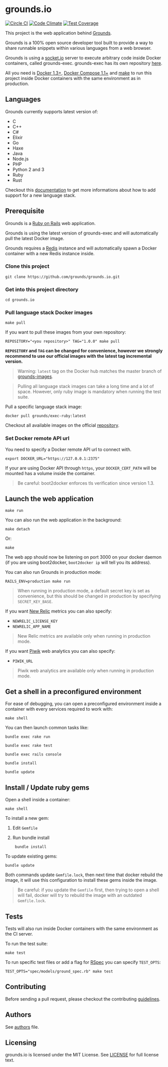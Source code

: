 # grounds.io
[![Circle CI](https://circleci.com/gh/grounds/grounds.io/tree/master.svg?style=svg)](https://circleci.com/gh/grounds/grounds.io/tree/master)
[![Code Climate](https://codeclimate.com/github/grounds/grounds.io/badges/gpa.svg)](https://codeclimate.com/github/grounds/grounds.io)
[![Test Coverage](https://codeclimate.com/github/grounds/grounds.io/badges/coverage.svg)](https://codeclimate.com/github/grounds/grounds.io)

This project is the web application behind [Grounds](http://beta.42grounds.io).

Grounds is a 100% open source developer tool built to provide a way to share
runnable snippets within various languages from a web browser.

Grounds is using a [socket.io](http://socket.io/) server to execute arbitrary
code inside Docker containers, called grounds-exec. grounds-exec has its own
repository [here](https://github.com/grounds/grounds-exec).

All you need is [Docker 1.3+](https://docker.com/),
[Docker Compose 1.1+](http://docs.docker.com/compose/)
and [make](http://www.gnu.org/software/make/) to run this project inside Docker
containers with the same environment as in production.

## Languages

Grounds currently supports latest version of:

* C
* C++
* C#
* Elixir
* Go
* Haxe
* Java
* Node.js
* PHP
* Python 2 and 3
* Ruby
* Rust

Checkout this [documentation](/docs/NEW_LANGUAGE.md) to get more informations
about how to add support for a new language stack.

## Prerequisite

Grounds is a [Ruby on Rails](http://rubyonrails.org/) web application.

Grounds is using the latest version of grounds-exec and will automatically
pull the latest Docker image.

Grounds requires a [Redis](http://redis.io/) instance and will automatically
spawn a Docker container with a new Redis instance inside.

### Clone this project

    git clone https://github.com/grounds/grounds.io.git

### Get into this project directory

    cd grounds.io

### Pull language stack Docker images

    make pull

If you want to pull these images from your own repository:

    REPOSITORY="<you repository>" TAG="1.0.0" make pull

**`REPOSITORY` and `TAG` can be changed for convenience, however we strongly
recommend to use our official images with the latest tag incremental version.**

> Warning: `latest` tag on the Docker hub matches the master branch of
[grounds-images](http://github.com/grounds/grounds-images).

>Pulling all language stack images can take a long time and a lot of space.
However, only ruby image is mandatory when running the test suite.

Pull a specific language stack image:

    docker pull grounds/exec-ruby:latest

Checkout all available images on the official
[repository](https://registry.hub.docker.com/repos/grounds/).

### Set Docker remote API url

You need to specify a Docker remote API url to connect with.

    export DOCKER_URL="https://127.0.0.1:2375"

If your are using Docker API through `https`, your `DOCKER_CERT_PATH` will be
mounted has a volume inside the container.

>Be careful: boot2docker enforces tls verification since version 1.3.

## Launch the web application

    make run

You can also run the web application in the background:

    make detach

Or:

    make

The web app should now be listening on port 3000 on your docker daemon (if you
are  using boot2docker, `boot2docker ip` will tell you its address).

You can also run Grounds in production mode:

    RAILS_ENV=production make run

>When running in production mode, a default secret key is set as convenience,
but this should be changed in production by specifying `SECRET_KEY_BASE`.

If you want [New Relic](http://newrelic.com/) metrics you can also specify:

* `NEWRELIC_LICENSE_KEY`
* `NEWRELIC_APP_NAME`

>New Relic metrics are available only when running in production mode.

If you want [Piwik](http://piwik.org/) web analytics you can also specify:

* `PIWIK_URL`

>Piwik web analytics are available only when running in production mode.

## Get a shell in a preconfigured environment

For ease of debugging, you can open a preconfigured environment
inside a container with every services required to work with:

    make shell

You can then launch common tasks like:

    bundle exec rake run

    bundle exec rake test

    bundle exec rails console

    bundle install

    bundle update

## Install / Update ruby gems

Open a shell inside a container:

    make shell

To install a new gem:

1. Edit `Gemfile`

2. Run bundle install

        bundle install

To update existing gems:

    bundle update

Both commands update `Gemfile.lock`, then next time that docker rebuild
the image, it will use this configuration to install these gems inside the
image.

>Be careful: if you update the `Gemfile` first, then trying to open a shell
will fail, docker will try to rebuild the image with an outdated
`Gemfile.lock`.

## Tests

Tests will also run inside Docker containers with the same environment
as the CI server.

To run the test suite:

    make test

To run specific test files or add a flag for [RSpec](http://rspec.info/) you can
specify `TEST_OPTS`:

    TEST_OPTS="spec/models/ground_spec.rb" make test

## Contributing

Before sending a pull request, please checkout the contributing
[guidelines](/docs/CONTRIBUTING.md).

## Authors

See [authors](/docs/AUTHORS.md) file.

## Licensing

grounds.io is licensed under the MIT License. See [LICENSE](LICENSE) for full
license text.

